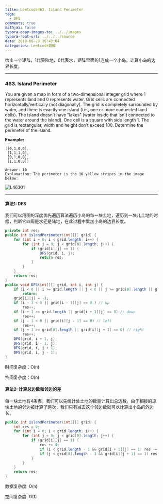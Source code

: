 ```yaml
---
title: Leetcode463. Island Perimeter
tags:
  - DFS
comments: true
mathjax: false
typora-copy-images-to: ../../images
typora-root-url: ../../../source
date: 2018-06-29 16:43:04
categories: Leetcode题解
---
```


给出一个矩阵，1代表陆地，0代表水，矩阵里面的1连成一个小岛，计算小岛的边界长度。

<!-- more -->

---

### 463. Island Perimeter

You are given a map in form of a two-dimensional integer grid where 1 represents land and 0 represents water. Grid cells are connected horizontally/vertically (not diagonally). The grid is completely surrounded by water, and there is exactly one island (i.e., one or more connected land cells). The island doesn't have "lakes" (water inside that isn't connected to the water around the island). One cell is a square with side length 1. The grid is rectangular, width and height don't exceed 100. Determine the perimeter of the island.

**Example:**

```
[[0,1,0,0],
 [1,1,1,0],
 [0,1,0,0],
 [1,1,0,0]]

Answer: 16
Explanation: The perimeter is the 16 yellow stripes in the image below:
```

![L46301](/images/L46301.png)

---

#### 算法1: DFS

我们可以用图的深度优先遍历算法遍历小岛的每一块土地，遍历到一块儿土地的时候，判断它四周是水还是陆地，在此过程中累加小岛的边界长度。

```java
private int res;
public int islandPerimeter(int[][] grid) {
    for (int i = 0; i < grid.length; i++) {
        for (int j = 0; j < grid[0].length; j++) {
            if (grid[i][j] == 1) {
                DFS(grid, i, j);
                return res;
            }
        }
    }
    return res;
}
public void DFS(int[][] grid, int i, int j) {
    if (i < 0 || i >= grid.length || j < 0 || j >= grid[0].length || grid[i][j] != 1)
        return;
    grid[i][j] = -1;
    if (i - 1 < 0 || grid[i - 1][j] == 0 ) // up
        res++;
    if (i + 1 >= grid.length || grid[i + 1][j] == 0) // down
        res++;
    if (j - 1 < 0 || grid[i][j - 1] == 0) // left
        res++;
    if (j + 1 >= grid[0].length || grid[i][j + 1] == 0) // right
        res++;
    DFS(grid, i + 1, j);
    DFS(grid, i - 1, j);
    DFS(grid, i, j + 1);
    DFS(grid, i, j - 1);
}
```

时间复杂度：O(n)

空间复杂度：O(n)

#### 算法2: 计算总边数和邻边的差

每一块土地有4条表，我们可以先统计处土地的数量计算出总边数，由于相接的凉快土地的邻边被计算了两次，我们只有减去这个邻边数就可以计算出小岛的外边长。

```java
public int islandPerimeter(int[][] grid) {
    int res = 0;
    for (int i = 0; i < grid.length; i++) {
        for (int j = 0; j < grid[0].length; j++) {
            if (grid[i][j] == 1) {
                res += 4;
                if (i < grid.length - 1 && grid[i + 1][j] == 1) res -= 2;
                if (j < grid[0].length - 1 && grid[i][j + 1] == 1) res -= 2;
            }
        }
    }
    return res;
}
```

数据复杂度: O(n)

空间复杂度: O(1)